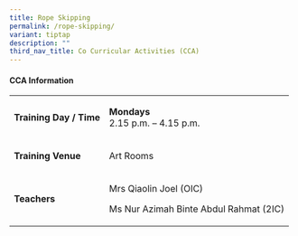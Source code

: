 ```yaml
---
title: Rope Skipping
permalink: /rope-skipping/
variant: tiptap
description: ""
third_nav_title: Co Curricular Activities (CCA)
---
```

<h4><strong>CCA Information</strong></h4>
<p></p>
<table style="minWidth: 50px">
<colgroup>
<col>
<col>
</colgroup>
<tbody>
<tr>
<td rowspan="1" colspan="1">
<p><strong>Training Day / Time</strong>
</p>
</td>
<td rowspan="1" colspan="1">
<p><strong>Mondays </strong>
<br>2.15 p.m. – 4.15 p.m.</p>
</td>
</tr>
<tr>
<td rowspan="1" colspan="1">
<p><strong>Training Venue</strong>
</p>
</td>
<td rowspan="1" colspan="1">
<p>Art Rooms</p>
</td>
</tr>
<tr>
<td rowspan="1" colspan="1">
<p><strong>Teachers</strong>
</p>
</td>
<td rowspan="1" colspan="1">
<p>Mrs Qiaolin Joel (OIC)</p>
<p>Ms Nur Azimah Binte Abdul Rahmat (2IC)</p>
</td>
</tr>
</tbody>
</table>
<p></p>